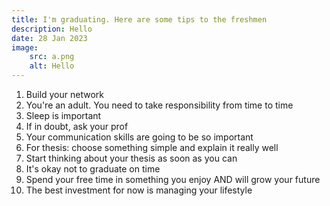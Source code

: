 ```yaml
---
title: I'm graduating. Here are some tips to the freshmen
description: Hello
date: 28 Jan 2023
image:
    src: a.png
    alt: Hello
---
```


1. Build your network
2. You're an adult. You need to take responsibility from time to time
3. Sleep is important
4. If in doubt, ask your prof
5. Your communication skills are going to be so important
6. For thesis: choose something simple and explain it really well
7. Start thinking about your thesis as soon as you can
8. It's okay not to graduate on time
9. Spend your free time in something you enjoy AND will grow your future
10. The best investment for now is managing your lifestyle
